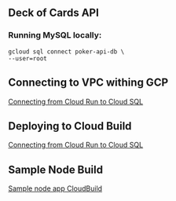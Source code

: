 ## Deck of Cards API

### Running MySQL locally:

    gcloud sql connect poker-api-db \
    --user=root

## Connecting to VPC withing GCP

<a href="https://cloud.google.com/sql/docs/mysql/connect-run#node.js_1">
    Connecting from Cloud Run to Cloud SQL
</a>

## Deploying to Cloud Build

<a href="https://cloud.google.com/build/docs/deploying-builds/deploy-cloud-run">
    Connecting from Cloud Run to Cloud SQL
</a>

## Sample Node Build

<a href="https://github.com/GoogleCloudPlatform/cloud-build-samples/tree/main/node-example-npm">
    Sample node app CloudBuild
</a>
